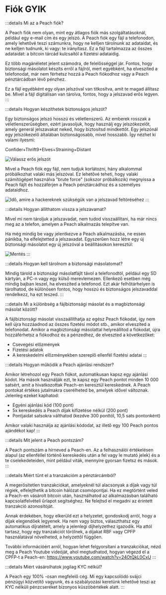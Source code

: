 # Fiók GYIK

:::details Mi az a Peach fiók?

A Peach fiók nem olyan, mint egy átlagos fiók más szolgáltatásoknál, például egy e-mail cím és egy jelszó. A Peach fiók egy fájl a telefonodon, amely lehetővé teszi számunkra, hogy ne kelljen tárolnunk az adataidat, és ne kelljen tudnunk, ki vagy: te irányítasz. Ez a fájl tartalmazza az összes adataidat: a bitcoin tárcád kulcsaitól a fizetési adataidig.

Ez több magánéletet jelent számodra, de felelősséggel jár. Fontos, hogy biztonsági másolatot készíts erről a fájlról, mert egyébként, ha elveszíted a telefonodat, már nem férhetsz hozzá a Peach fiókodhoz vagy a Peach pénztárcádban lévő pénzhez.

Ez a fájl egyébként egy olyan jelszóval van titkosítva, amit te magad állítasz be. Mivel a fájl digitálisan van tárolva, fontos, hogy a jelszavad erős legyen.
:::

:::details Hogyan készíthetek biztonságos jelszót?

Egy biztonságos jelszó hosszú és véletlenszerű. Az emberek rosszak a véletlenszerűségben, ezért javasoljuk, hogy használj egy jelszókezelőt, amely generál jelszavakat neked, hogy biztosítsd mindkettőt. Egy jelszónál egy jelszókezelő általában biztonságosabb, mivel hosszabb. Így nézhet ki valami ilyesmi:

Confider+Thrift9+Elves+Straining+Distant

![Válassz erős jelszót](/img/faq/account/StrongPassword.png)

Mivel a Peach fiók egy fájl, nem tudjuk korlátozni, hány alkalommal próbálkozhat valaki más jelszóval. Ez lehetővé teheti, hogy valaki számítógépet használva "brute force" (sokszor próbálkozik) megnyissa a Peach fájlt és hozzáférjen a Peach pénztárcádhoz és a személyes adataidhoz.

![Idő, amire a hackereknek szükségük van a jelszavad feltöréséhez](/img/faq/account/PWBruteForce.png)
:::

:::details Hogyan állíthatom vissza a jelszavamat?

Mivel mi nem tároljuk a jelszavadat, nem tudod visszaállítani, ha már nincs meg az a telefon, amelyen a Peach alkalmazás telepítve van.

Ha még mindig be vagy jelentkezve a Peach alkalmazásba, ne essen pánikba, ha elfelejtetted a jelszavadat. Egyszerűen hozz létre egy új biztonsági másolatot egy új jelszóval a beállításokon keresztül:

![Mentés](/img/faq/account/backups.png)
:::

:::details Hogyan kell tárolnom a biztonsági másolatomat?

Mindig tárold a biztonsági másolatfájlt távol a telefonodtól, például egy SD kártyán, a PC-n vagy egy külső merevlemezen. Ellenkező esetben még mindig bajban leszel, ha elveszíted a telefonod. Ezt akár felhőtárhelyen is tárolhatod, de különösen fontos, hogy hosszú és biztonságos jelszavaddal rendelkezz, ha ezt teszed.
:::

:::details Mi a különbség a fájlbiztonsági másolat és a magbiztonsági másolat között?

A fájlbiztonsági másolat visszaállíthatja az egész Peach fiókodat, így nem kell újra hozzáadnod az összes fizetési módot stb., amikor elveszíted a telefonodat. Amikor a magbiztonsági másolattal helyreállítod a fiókodat, újra hozzáférhetsz a fiókodhoz és a pénzedhez, de elveszted a következőket:

- Csevegési előzmények
- Fizetési adatok
- A kereskedelmi előzményekben szereplő ellenfél fizetési adatai
:::

:::details Hogyan működik a Peach ajánlási rendszer?

Amikor létrehozol egy Peach fiókot, automatikusan kapsz egy ajánlási kódot. Ha mások használják ezt, te kapsz egy Peach pontot minden 10 000 satsért, amit a hivatkozottak Peach-en keresztül kereskednek. A Peach pontokat értékes jutalmakra cserélheted be, amelyek idővel változnak. Jelenleg ezeket kaphatod:

- Egyéni ajánlási kód (100 pont)
- 5x kereskedés a Peach díjak kifizetése nélkül (200 pont)
- Pontjaidat satsokra válthatod (kezdve 300 ponttól, 10,5 sats pontonként)

Amikor valaki használja az ajánlási kódodat, az illető egy 100 Peach pontos ajándékot kap!
:::

:::details Mit jelent a Peach pontszám?

A Peach pontszám a hírneved a Peach-en. Az a felhasználói értékelésen alapul (az ellenféllel történő kereskedés után a fel vagy le mutató jelek) és a te cselekedeteiden, mint például viták, mennyire gyorsan fizetsz és mások.
:::

:::details Miért tűnt el a tranzakcióm a pénztárcámból?

A megerősítetlen tranzakciókat, amelyeknél túl alacsonyak a díjak vagy túl régiek, elfelejthetik a bitcoin hálózat csomópontjai.
Ha ez megtörtént veled a Peach-en vásárolt bitcoin után, használhatod az alkalmazásban található kapcsolatfelvételi űrlapot segítséghez. Ne felejtsd el megadni az érintett tranzakció azonosítóját.

Annak érdekében, hogy elkerüld ezt a helyzetet, gondoskodj arról, hogy a díjak elegendőek legyenek. Ha nem vagy biztos, választhatsz egy automatikus díjratételt, amely a jelenlegi díjhelyzethez igazodik. Ha attól tartasz, hogy egy tranzakciót törölnek, a díjakat RBF vagy CPFP használatával növelheted, a helyzettől függően.

További információért arról, hogyan lehet felgyorsítani a tranzakciókat, nézd meg a Peach Youtube videóját, ahol megtudhatod, hogyan végezd el a CPFP-t a Peach-en: https://www.youtube.com/watch?v=24OtQkL0CxU
:::

:::details Miért vásárolhatok jogilag KYC nélkül?

A Peach egy 100% -osan megfelelő cég. Mi egy kapcsolódó svájci pénzügyi közvetítő vagyunk, és a szabályozási keretünk lehetővé teszi az KYC nélküli pénzcseréket bizonyos küszöbértékek alatt.
:::
